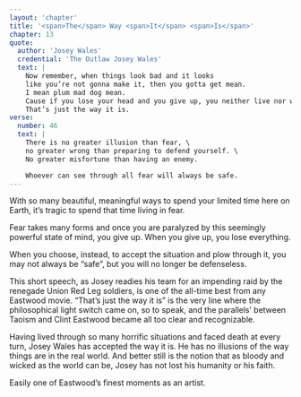```yaml
---
layout: 'chapter'
title: '<span>The</span> Way <span>It</span> <span>Is</span>'
chapter: 13
quote:
  author: 'Josey Wales'
  credential: 'The Outlaw Josey Wales'
  text: |
    Now remember, when things look bad and it looks
    like you’re not gonna make it, then you gotta get mean.
    I mean plum mad dog mean.
    Cause if you lose your head and you give up, you neither live nor win.
    That’s just the way it is.
verse:
  number: 46
  text: |
    There is no greater illusion than fear, \
    no greater wrong than preparing to defend yourself. \
    No greater misfortune than having an enemy.

    Whoever can see through all fear will always be safe.
---
```


With so many beautiful,
meaningful ways to spend your limited time here on Earth,
it’s tragic to spend that time living in fear.

Fear takes many forms and once you are paralyzed by this
seemingly powerful state of mind, you give up.
When you give up, you lose everything.

When you choose, instead, to accept the situation and plow through it,
you may not always be “safe”, but you will no longer be defenseless.

This short speech,
as Josey readies his team for an impending raid
by the renegade Union Red Leg soldiers,
is one of the all-time best from any Eastwood movie.
“That’s just the way it is” is the very line where the
philosophical light switch came on, so to speak,
and the parallels’ between Taoism and Clint Eastwood
became all too clear and recognizable.

Having lived through so many horrific situations and faced death at every turn,
Josey Wales has accepted the way it is.
He has no illusions of the way things are in the real world.
And better still is the notion that as bloody and wicked as the world can be,
Josey has not lost his humanity or his faith.

Easily one of Eastwood’s finest moments as an artist.
